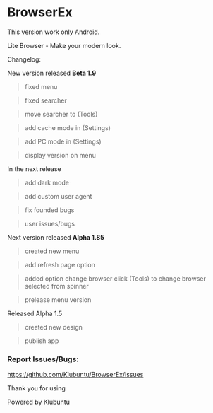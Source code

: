 # BrowserEx
This version work only Android.

Lite Browser - Make your modern look.

Changelog:


New version released  **Beta 1.9**

> fixed menu

> fixed searcher

> move searcher to (Tools)

> add cache mode in (Settings)

> add PC mode in (Settings)

> display version on menu


In the next release
> add dark mode

> add custom user agent

> fix founded bugs

> user issues/bugs


Next version released **Alpha 1.85**

> created new menu

> add refresh page option

> added option change browser click (Tools) to change browser selected from spinner

> prelease menu version


Released Alpha 1.5

> created new design

> publish app

### Report Issues/Bugs:
https://github.com/Klubuntu/BrowserEx/issues

Thank you for using

Powered by Klubuntu
